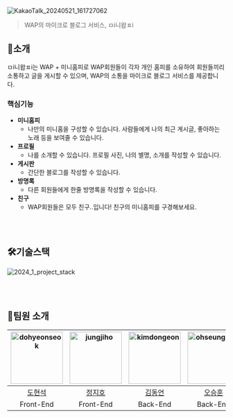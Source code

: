 
![KakaoTalk_20240521_161727062](https://github.com/pknu-wap/miniwapp/assets/102894803/aafa4a4a-5c65-4029-a879-10f365f66e7f)
>WAP의 마이크로 블로그 서비스, ㅁi니왑ㅍi


🤷소개
------------
ㅁi니왑ㅍi는 WAP + 미니홈피로 WAP회원들이 각자 개인 홈피를 소유하여
회원들끼리 소통하고 글을 게시할 수 있으며, WAP의 소통을 마이크로 블로그 서비스를 제공합니다.

### 핵심기능
* **미니홈피**
  * 나만의 미니홈을 구성할 수 있습니다. 사람들에게 나의 최근 게시글, 좋아하는 노래 등을 보여줄 수 있습니다.
* **프로필**
  * 나를 소개할 수 있습니다. 프로필 사진, 나의 별명, 소개를 작성할 수 있습니다.
* **게시판**
  * 간단한 블로그를 작성할 수 있습니다. 
* **방명록**
  * 다른 회원들에게 한줄 방명록을 작성할 수 있습니다.
* **친구**
  * WAP회원들은 모두 친구..입니다! 친구의 미니홈피를 구경해보세요.

<!--사용화면은 어느정도 완성된 이후?-->

<br><br>
 
🛠️기술스택
--------
![2024_1_project_stack](https://github.com/pknu-wap/2024_1_web3/assets/102894803/3b39a915-0106-4959-9e07-6bd8c97aa03b)  

<br><br>

🤸팀원 소개
--------

|  <img src="https://avatars.githubusercontent.com/u/102894803?v=4" alt="dohyeonseok" width="120" height="120">  | <img src="https://avatars.githubusercontent.com/u/127932438?v=4" alt="jungjiho" width="120" height="120"> | <img src="https://avatars.githubusercontent.com/u/144599580?v=4" alt="kimdongeon" width="120" height="120">  | <img src="https://avatars.githubusercontent.com/u/120100354?v=4" alt="ohseunghun" width="120" height="120"> | <img src="https://avatars.githubusercontent.com/u/105716856?v=4" alt="parksiyun" width="120" height="120"> |
| :------------------------------------------------------------------------------------------------------: | :----------------------------------------------------------------------------------------------------: | :------------------------------------------------------------------------------------------------------: | :-----------------------------------------------------------------------------------------------------: | :-----------------------------------------------------------------------------------------------------: |
|  [도현석](https://github.com/oesnuj)   |    [정지호](https://github.com/LightningXQ)     |    [김동언](https://github.com/JONG-KYEONG)   |     [오승훈](https://github.com/os-hoon)   |      [박시윤](https://github.com/PororoAndFriends)      |
| Front-End |  Front-End |  Back-End  |  Back-End |  Back-End |  

